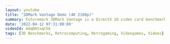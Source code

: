 ```yaml
---
layout: youtube
title: "3DMark Vantage Demo (4K 2160p)"
summary: Futuremark 3DMark Vantage is a DirectX 10 video card benchmark test for Windows Vista. It includes the Jane Nash and New Calico graphics tests, an AI test, a physics test and six feature tests.
date: '2022-04-12 07:31:00:00'
videoId: A4qDmtxqChk
tags: [3D Benchmarks, Retrocomputing, Retrogaming, Videogames, Videos]
---
```


